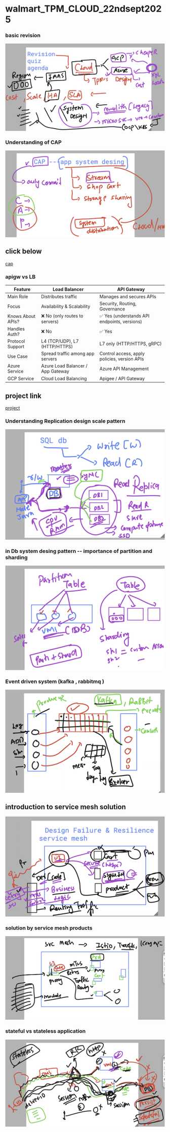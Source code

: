 # walmart_TPM_CLOUD_22ndsept2025

### basic revision 

<img src="rev1.png">

### Understanding of CAP 

<img src="cap1.png">

## click below 

[cap](cap.md)

### apigw vs LB 

| Feature | Load Balancer | API Gateway |
|---------|---------------|-------------|
| Main Role | Distributes traffic | Manages and secures APIs |
| Focus | Availability & Scalability | Security, Routing, Governance |
| Knows About APIs? | ❌ No (only routes to servers) | ✅ Yes (understands API endpoints, versions) |
| Handles Auth? | ❌ No | ✅ Yes |
| Protocol Support | L4 (TCP/UDP), L7 (HTTP/HTTPS) | L7 only (HTTP/HTTPS, gRPC) |
| Use Case | Spread traffic among app servers | Control access, apply policies, version APIs |
| Azure Service | Azure Load Balancer / App Gateway | Azure API Management |
| GCP Service | Cloud Load Balancing | Apigee / API Gateway |


## project link 

[project](project.md)

### Understanding Replication design scale pattern 

<img src="rep1.png">

### in Db system desing pattern -- importance of partition and sharding 

<img src="rep2.png">


### Event driven system  (kafka , rabbitmq )

<img src="rep3.png">

## introduction to service mesh solution 


<img src="rep4.png">

### solution by service mesh products 

<img src="rep5.png">

### stateful vs stateless application 

<img src="rep6.png">